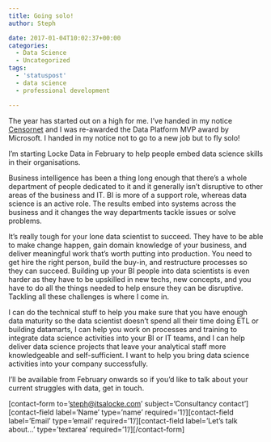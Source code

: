 ```yaml
---
title: Going solo!
author: Steph

date: 2017-01-04T10:02:37+00:00
categories:
  - Data Science
  - Uncategorized
tags:
  - 'statuspost'
  - data science
  - professional development

---
```

The year has started out on a high for me. I&#8217;ve handed in my notice [Censornet][1] and I was re-awarded the Data Platform MVP award by Microsoft. I handed in my notice not to go to a new job but to fly solo!

I&#8217;m starting Locke Data in February to help people embed data science skills in their organisations.

Business intelligence has been a thing long enough that there&#8217;s a whole department of people dedicated to it and it generally isn&#8217;t disruptive to other areas of the business and IT. BI is more of a support role, whereas data science is an active role. The results embed into systems across the business and it changes the way departments tackle issues or solve problems.

It&#8217;s really tough for your lone data scientist to succeed. They have to be able to make change happen, gain domain knowledge of your business, and deliver meaningful work that&#8217;s worth putting into production. You need to get hire the right person, build the buy-in, and restructure processes so they can succeed. Building up your BI people into data scientists is even harder as they have to be upskilled in new techs, new concepts, and you have to do all the things needed to help ensure they can be disruptive. Tackling all these challenges is where I come in.

I can do the technical stuff to help you make sure that you have enough data maturity so the data scientist doesn&#8217;t spend all their time doing ETL or building datamarts, I can help you work on processes and training to integrate data science activities into your BI or IT teams, and I can help deliver data science projects that leave your analytical staff more knowledgeable and self-sufficient. I want to help you bring data science activities into your company successfully.

I&#8217;ll be available from February onwards so if you&#8217;d like to talk about your current struggles with data, get in touch.

\[contact-form to=&#8217;steph@itsalocke.com&#8217; subject=&#8217;Consultancy contact&#8217;\]\[contact-field label=&#8217;Name&#8217; type=&#8217;name&#8217; required=&#8217;1&#8217;/\]\[contact-field label=&#8217;Email&#8217; type=&#8217;email&#8217; required=&#8217;1&#8217;/\]\[contact-field label=&#8217;Let&#8217;s talk about&#8230;&#8217; type=&#8217;textarea&#8217; required=&#8217;1&#8217;/\][/contact-form]

 [1]: https://www.censornet.com/